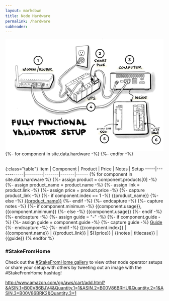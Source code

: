 ```yaml
---
layout: markdown
title: Node Hardware
permalink: /hardware
subheader: 
---
```



<style type="text/css">
  #setup-diagram {
    position: relative;
    width: 100%;
  }
  #diagramLight {
    display: block;
  }
  #diagramDark {
    display: none;
  }
  .dark-mode #diagramLight {
    display: none;
  }
  .dark-mode #diagramDark {
    display: block;
  }

  .component-highlight {
    position: absolute;
  }
  @media only screen and (max-width: 575px) {
    .component-highlight {
      display: none;
    }
  }
  .component-highlight.active {
    background-color: rgba(var(--brand-color-1-rgb),0.25);
    border: 2px solid #000;
  }
  #component-1 {
    inset: 14% 68% 53% 5%;
  }
  #component-2 {
    inset: 8% 35% 58% 52%;
  }
  #component-3 {
    inset: 14% 7% 52% 65%;
  }
  #component-4 {
    inset: 29% 39% 34% 37%;
  }
  #component-5 {
    inset: 58% 25% 5% 57%;
  }
  #component-6 {
    inset: 57% 1% 4% 79%;
  }
  
  .component-details {
    position: absolute;
    /*inset: 66% 43% 0% 0%;*/
    background-color: var(--bs-body-bg);
    border: 2px solid #000;
    padding: 0.5rem 1rem 1rem 1rem;
    min-width: 300px;
    max-width: 425px;
    max-height: 180;
    overflow: scroll;
    display: none;
    z-index: 1;
  }
  #details-1 {
    /*inset: 46% 38% 20% 5%;*/
    top: 46%;
    left: 5%;
  }
  #details-2 {
    /*inset: 41% -9% 25% 52%;*/
    top: 41%;
    left: 52%;
  }
  #details-3 {
    /*inset: 47% 7% 19% 36%;*/
    top: 47%;
    right: 7%;
  }
  #details-4 {
    /*inset: 65% 6% 1% 37%;*/
    top: 65%;
    left: 37%;
  }
  #details-5 {
    /*inset: 25% 25% 41% 18%;*/
    right: 25%;
    bottom: 41%;
  }
  #details-6 {
    /*inset: 24% 1% 42% 42%;*/
    right: 1%;
    bottom: 42%;
  }
  {%- for component in site.data.hardware -%}
    #component-{{component.index}}.active ~ #details-{{component.index}} {
      display: block !important;
    }
  {%- endfor -%}
</style>


<div id="setup-diagram">
  <img id="diagramLight" src="/assets/img/hardware/setup-original.png" style="max-height:100%;">
  <img id="diagramDark" src="/assets/img/hardware/setup-original-dark.png" style="max-height:100%;">
  {%- for component in site.data.hardware -%}
    <div id="component-{{component.index}}" class="component-highlight"></div>
    <div id="details-{{component.index}}" class="component-details">
    <u><strong>{{component.name}}</strong></u><br>
    <p><small class="text-muted">{{component.usage | titlecase}}</small></p>
    {%- assign bullet_point = "&#x2022;" -%}
    {%- for item in component.products -%}
      {%- if component.index == 1 -%}
        <div id="{{item.id}}" class="d-block">{{bullet_point}} {{item.name}}</div>
      {%- else -%}
        <div id="{{item.id}}" class="d-block">{{bullet_point}} <a href="{{item.link}}">{{item.name}}</a></div>
      {%- endif -%}
    {%- endfor -%}
    </div>
  {%- endfor -%}
</div>
<br>

<script type="text/javascript">
  document.querySelectorAll(".component-highlight").forEach(el => {
    el.addEventListener('click',function (e) {
      console.log(this.id);
      removeHighlights();
      this.classList.add("active");
    });
    el.addEventListener('mouseover',function (e) {
      console.log(this.id);
      removeHighlights();
      this.classList.add("active");
    });
  });
  document.addEventListener("click", function(e) {
    let removeHighlight = true;
    document.querySelectorAll(".component-highlight").forEach(el => {
      if (el.contains(e.target)) {
        removeHighlight = false;
      }
    });
    document.querySelectorAll(".component-details").forEach(el => {
      if (el.contains(e.target)) {
        removeHighlight = false;
      }
    });
    if (removeHighlight == true) {
      removeHighlights();
    }
  });

  function removeHighlights() {
    document.querySelectorAll(".component-highlight").forEach(el => {
      el.classList.remove("active");
    });
  }
</script>



{:class="table"}
Item | Component  | Product | Price | Notes | Setup
-----|------------|---------|-------|-------|------
{% for component in site.data.hardware %}
  {%- assign product = component.products[0] -%}
  {%- assign product_name = product.name -%}
  {%- assign link = product.link -%}
  {%- assign price = product.price -%}
  {%- capture product_link -%}
    {%- if component.index == 1 -%}
      {{product_name}}
    {%- else -%}
      [{{product_name}}]({{link}})
    {%- endif -%}
  {%- endcapture -%}
  {%- capture notes -%}
    {%- if component.minimum -%}
      {{component.usage}}, {{component.minimum}}
    {%- else -%}
      {{component.usage}}
    {%- endif -%}
  {%- endcapture -%}
  {%- assign guide = "-" -%}
  {%- if component.guide -%}
    {%- assign guide = component.guide -%}
    {%- capture guide -%}
      [Guide]({{component.guide}})
    {%- endcapture -%}
  {%- endif -%}
  {{component.index}} | {{component.name}} | {{product_link}} | ${{price}} | {{notes | titlecase}} | {{guide}}
{% endfor %}




### #StakeFromHome

Check out the [#StakeFromHome gallery](https://bafybeidlhoas5o3thlzjgei3gkxgwgcyvv7hgofaknxl6cgv7gbw5nwqoq.ipfs.nftstorage.link/) to view other node operator setups or share your setup with others by tweeting out an image with the #StakeFromHome hashtag!









http://www.amazon.com/gp/aws/cart/add.html?&ASIN.1=B00V86BJV4&Quantity.1=1&ASIN.2=B00V86BRHU&Quantity.2=1&ASIN.3=B00V86BRK2&Quantity.3=1

























